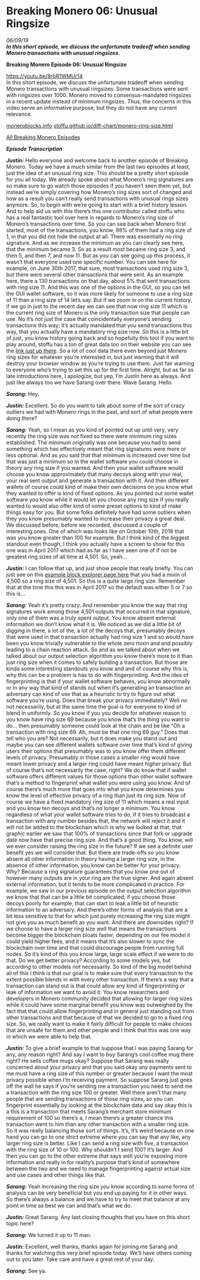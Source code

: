 # Breaking Monero 06: Unusual Ringsize 
*06/09/19*  
_**In this short episode, we discuss the unfortunate tradeoff when sending Monero transactions with unusual ringsizes.**_  

**Breaking Monero Episode 06: Unusual Ringsize**  

https://youtu.be/8rbR1WMUr14  
In this short episode, we discuss the unfortunate tradeoff when sending Monero transactions with unusual ringsizes. Some transactions were sent with ringsizes over 1000. Monero moved to consensus-mandated ringsizes in a recent update instead of minimum ringsizes. Thus, the concerns in this video serve an informative purpose, but they do not have any current relevance.

[moneroblocks.info](https://moneroblocks.info/search/5e75b4596c234ad17d34c44c3f07da508afb985748b3066bbfe2923cedb0b81a)
[stoffu.github.io/diff-chart/monero-ring-size.html](https://stoffu.github.io/diff-chart/monero-ring-size.html)

[All Breaking Monero Episodes](https://www.monerooutreach.org/breaking-monero/) 

_**Episode Transcription**_

_**Justin:**_ Hello everyone and welcome back to another episode of Breaking Monero. Today we have a much similar from the last two episodes at least, just the idea of an unusual ring size. This should be a pretty short episode for you all today. We already spoke about what Monero’s ring signatures are so make sure to go watch those episodes if you haven’t seen them yet, but instead we’re simply covering how Monero’s ring sizes sort of changed and how as a result you can’t really send transactions with unusual rings sizes anymore. So, to begin with we’re going to start with a brief history lesson. And to help aid us with this there’s this one contributor called stoffu who has a real fantastic tool over here in regards to Monero’s ring size of Monero’s transactions over time. So you can see back when Monero first started, most of the transactions, you know, 98% of them had a ring size of 1, in that you did not hide the output at all. There was essentially no ring signature. And as we increase the minimum as you can clearly see here, that the minimum became 3. So as a result most became ring size 3, and then 5, and then 7, and now 11. But as you can see going up this process, it wasn’t that everyone used one specific number. You can see here for example, on June 30th 2017, that sure, most transactions used ring size 3, but there were several other transactions that were sent. As an example here, there a 130 transactions on that day, about 5% that sent transactions with ring size 11. And this was one of the options in the GUI, so you can tell the GUI wallet software, so it was more likely for someone to use a ring size of 11 than a ring size of 14 let’s say. But if we zoom in on the current history, if we go in just to the recent day we can see that now ring size 11 which is the current ring size of Monero is the only transaction size that people can use. No it’s not just the case that coincidentally everyone’s sending transactions this way; it’s actually mandated that you send transactions this way, that you actually have a mandatory ring size now. So this is a little bit of just, you know history going back and so hopefully this tool if you want to play around, stoffu has a ton of great data too on their website you can see the [link just up there](https://stoffu.github.io/diff-chart/monero-ring-size.html). So a lot of cool data there even beyond just Monero ring sizes for whatever you’re interested in, but just warning that it will destroy your browser window as you’re trying to use them. Just fair warning to everyone who’s trying to set this up for the first time. Alright, but as far as late introductions here, I apologize, but yep, I’m Justin here as always. And just like always too we have Sarang over there. Wave Sarang. Hello. 

_**Sarang:**_ Hey. 

_**Justin:**_ Excellent. So do you want to talk about some of the sort of crazy outliers we had with Monero rings in the past, and sort of what people were doing there? 

_**Sarang:**_ Yeah, so I mean as you kind of pointed out up until very, very recently the ring size was not fixed so there were minimum ring sizes established. The minimum originally was one because you had to send something which has effectively meant that ring signatures were more or less optional. And as you said that that minimum is increased over time but that was just a minimum so in the wallet software you could choose in theory any ring size if you wanted. And then your wallet software would choose you know approximately that many decoys along with your real, your real sent output and generate a transaction with it. And then different wallets of course could kind of make their own decisions on you know what they wanted to offer is kind of fixed options. As you pointed out some wallet software you know while it would let you choose any ring size if you really wanted to would also offer kind of some preset options to kind of make things easy for you. But some folks definitely have had some outliers when they you know presumably wanted to increase their privacy a great deal. We discussed before, before we recorded, discussed a couple of interesting ones. One of which was looks like on October 10th, 2018 that was you know greater than 100 for example. But I think kind of the biggest standout even though, I think you actually have a screen to show for this one was in April 2017 which had as far as I have seen one of if not be greatest ring sizes of all time at 4,501. So, yeah... 

_**Justin:**_ I can follow that up, and just show people that really briefly. You can just see on this [example block explorer page here](https://moneroblocks.info/search/5e75b4596c234ad17d34c44c3f07da508afb985748b3066bbfe2923cedb0b81a) that you had a mixin of 4,500 so a ring size of 4,501. So this is a quite large ring size. Remember that at the time this this was in April 2017 so the default was either 5 or 7 so this is... 

_**Sarang:**_ Yeah it’s pretty crazy. And remember you know the way that ring signatures work among those 4,501 outputs that occurred in that signature, only one of them was a truly spent output. You know absent external information we don’t know what it is. We noticed as we did a little bit of digging in there, a lot of the, a lot of the decoys that, presumably decoys that were used in that transaction actually had ring size 1 and so would have been you know trivially vulnerable to the whole zero mixin and and possibly leading to a chain reaction attack. So and as we talked about when we talked about our output selection algorithm you know there’s more to it than just ring size when it comes to safely building a transaction. But those are kinda some interesting standouts you know and and of course why this is, why this can be a problem is has to do with fingerprinting. And the idea of fingerprinting is that if your wallet software behaves, you know abnormally or in any way that kind of stands out when it’s generating an transaction an adversary can kind of use that as a heuristic to try to figure out what software you’re using. Does that break your privacy immediately? Well no not necessarily, but at the same time the goal is for everyone to kind of blend in uniformly. So you know if you you decide for whatever reason to you know have ring size 69 because you know that’s the thing you want to do... then presumably someone could look at the chain and be like “Oh a transaction with ring size 69. Ah, must be that one ring 69 guy.” Does that tell who you are? Not necessarily, but it does make you stand out and maybe you can see different wallets software over time that’s kind of giving users their options that presumably was to you know offer them different levels of privacy. Presumably in those cases a smaller ring would have meant lower privacy and a larger ring could have meant higher privacy. But of course that’s not necessarily the case, right? We do know that if wallet software offers different values for those options than other wallet software that’s a method to fingerprint what wallet you were using you know. And of course there’s much more that goes into what you know determines you know the level of effective privacy of a ring than just its ring size. Now of course we have a fixed mandatory ring size of 11 which means a real input and you know ten decoys and that’s no longer a minimum. You know regardless of what your wallet software tries to do, if it tries to broadcast a transaction with any number besides that, the network will reject it and it will not be added to the blockchain which is why we looked at that, that graphic earlier we saw that 100% of transactions since that fork or upgrade date now have that precise ring size. And that’s a good thing. You know, will we ever consider raising the ring size in the future? If we see a definite user benefit yes we will consider that. But there are trade-offs so you know absent all other information in theory having a larger ring size, in the absence of other information, you know can be better for your privacy. Why? Because a ring signature guarantees that you know one out of however many outputs are in your ring are the true signer. And again absent external information, but it tends to be more complicated in practice. For example, we saw in our previous episode on the output selection algorithm we know that that can be a little bit complicated; if you choose those decoys poorly for example, that can start to leak a little bit of heuristic information to an adversary. And there’s other forms of analysis that are a bit less sensitive to that for which just purely increasing the ring size might not give you as much benefit as you want. And there are downsides right? If we choose to have a larger ring size well that means the transactions become bigger the blockchain bloats faster, depending on our fee model it could yield higher fees, and it means that it’s also slower to sync the blockchain over time and that could discourage people from running full nodes. So it’s kind of this you know large, large scale effect if we were to do that. Do we get better privacy? According to some models yes, but according to other models not necessarily. So kind of the big model behind all of this I think is that our goal is to make sure that every transaction to the extent possible blends in with every other transaction. If there’s a way that a transaction can stand out is that could allow any kind of fingerprinting or leak of information we want to avoid it. You know researchers and developers in Monero community decided that allowing for larger ring sizes while it could have some marginal benefit you know was outweighed by the fact that that could allow fingerprinting and in general just standing out from other transactions and that because of that we decided to go to a fixed ring size. So, we really want to make it fairly difficult for people to make choices that are unsafe for them and other people and I think that this was one way in which we were able to help that. 

_**Justin:**_ To give a brief example to that suppose that I was paying Sarang for any, any reason right? And say I want to buy Sarang’s cool coffee mug there right? He sells coffee mugs okay? Suppose that Sarang was really concerned about your privacy and that you said okay any payments sent to me must have a ring size of this number or greater because I want the most privacy possible when I’m receiving payment. So suppose Sarang just goes off the wall he says if you’re sending me a transaction you need to send me a transaction with the ring size 100 or greater. Well there aren’t that many people that are sending transactions of those ring sizes, so you can fingerprint essentially by looking at the blockchain data and say okay this is a this is a transaction that meets Sarang’s merchant store minimum requirement of 100 so there’s a, I mean there’s a greater chance this transaction went to him than any other transaction with a smaller ring size. So it was really balancing those sort of things. It’s, it’s weird because on one hand you can go to one strict extreme where you can say that any like, any larger ring size is better. Like I can send a ring size with five, a transaction with the ring size of 10 or 100. Why shouldn’t I send 100? It’s larger. And then you can go to the other extreme that says well you’re exposing more information and really in for reality’s purpose that’s kind of somewhere between the two and we need to manage fingerprinting against actual size and use cases and other things like that. 

_**Sarang:**_ Yeah increasing the ring size you know according to some forms of analysis can be very beneficial but you end up paying for it in other ways. So there’s always a balance and we have to try to meet that balance at any point in time as best we can and that’s what we do. 

_**Justin:**_ Great Sarang. Any last closing thoughts that you have on this short topic here? 

_**Sarang:**_ We turned it up to 11 man. 

_**Justin:**_ Excellent, well thanks, thanks again for joining me Sarang and thanks for watching this very brief episode today. We’ll have others coming out to you later. Take care and have a great rest of your day. 

_**Sarang:**_ See ya. 
